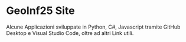 # GeoInf25 Site

Alcune Applicazioni sviluppate in Python, C#, Javascript tramite GitHub Desktop e Visual Studio Code, oltre ad altri Link utili. 
